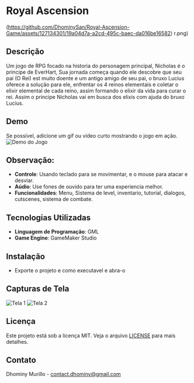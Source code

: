 # Royal Ascension

(https://github.com/DhominySan/Royal-Ascension-Game/assets/127134301/19a04d7a-a2cd-495c-baec-da016be16582)
r.png)

## Descrição
Um jogo de RPG focado na historia do personagem principal, Nicholas é o principe de EverHart, Sua jornada começa quando ele descobre que seu pai (O Rei) est muito doente e um antigo amigo de seu pai, o bruxo Lucius oferece a solução para ele, enfrentar os 4 reinos elementais e coletar o elixir elemental de cada reino, assim formando o elixir da vida para curar o rei. Assim o principe Nicholas vai em busca dos elixis com ajuda do bruxo Lucius.

## Demo
Se possível, adicione um gif ou vídeo curto mostrando o jogo em ação.
![Demo do Jogo](caminho/para/demo.gif)

## Observação:
- **Controle**: Usando teclado para se movimentar, e o mouse para atacar e desviar.
- **Aúdio**: Use fones de ouvido para ter uma experiencia melhor.
- **Funcionalidades**: Menu, Sistema de level, inventario, tutorial, dialogos, cutscenes, sistema de combate.

## Tecnologias Utilizadas
- **Linguagem de Programação**: GML
- **Game Engine**: GameMaker Studio

## Instalação
- Exporte o projeto e como executavel e abra-o

## Capturas de Tela
![Tela 1](caminho/para/tela1.png)
![Tela 2](caminho/para/tela2.png)

## Licença
Este projeto está sob a licença MIT. Veja o arquivo [LICENSE](LICENSE) para mais detalhes.

## Contato
Dhominy Murillo - contact.dhominy@gmail.com
